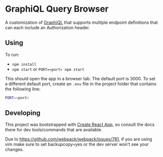 # GraphiQL Query Browser

A customization of [GraphiQL](https://github.com/graphql/graphiql) that supports multiple endpoint 
definitions that can each include an Authorization header.

## Using

To run:
* `npm install`
* `npm start` or `PORT=<port> npm start`

This should open the app in a browser tab. The default port is 3000. To set a different
default port, create an `.env` file in the project folder that contains the following line:

```bash
PORT=<port>
```

## Developing

This project was bootstrapped with [Create React App](https://github.com/facebookincubator/create-react-app),
so consult the docs there for dev tools/commands that are available.

Due to https://github.com/webpack/webpack/issues/781, if you are using vim
make sure to set backupcopy=yes or the dev server won't see your changes.
